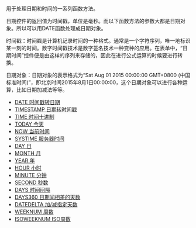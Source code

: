 用于处理日期和时间的一系列函数方法。

日期控件的返回值为时间戳，单位是毫秒。而以下函数方法的参数大都是日期对象。所以可以用DATE函数处理成日期对象。

时间戳：时间戳是计算机记录时间的一种格式。通常是一个字符序列，唯一地标识某一刻的时间。数字时间戳技术是数字签名技术一种变种的应用。在表单中，“日期时间”控件便是由这样的序列来存储的，因此在进行公式运算的时候要进行转换。

日期对象：日期对象的表示格式为“Sat Aug 01 2015 00:00:00 GMT+0800 (中国标准时间)”，即北京时间2015年8月1日00:00:00，这个日期对象可以进行各种运算，比如日期加减法等等。

* [DATE 时间戳转日期](6-3-5-1DATE时间戳转日期.md)
* [TIMESTAMP 日期转时间戳](6-3-5-2TIMESTAMP日期转时间戳.md)
* [TIME 时间十进制](6-3-5-3TIME时间十进制.md)
* [TODAY 今天](6-3-5-4TODAY今天.md)
* [NOW 当前时间](6-3-5-5NOW当前时间.md)
* [SYSTIME 服务器时间](6-3-5-6SYSTIME服务器时间.md)
* [DAY 日](6-3-5-7DAY日.md)
* [MONTH 月](6-3-5-8MONTH月.md)
* [YEAR 年](6-3-5-9YEAR年.md)
* [HOUR 小时](6-3-5-10HOUR小时.md)
* [MINUTE 分钟](6-3-5-11MINUTE分钟.md)
* [SECOND 秒数](6-3-5-12SECOND秒数.md)
* [DAYS 时间间隔](6-3-5-13DAYS时间间隔.md)
* [DAYS360 日期间相差的天数](6-3-5-14DAYS360.md)
* [DATEDELTA 加/减指定天数](6-3-5-15DATEDELTA.md)
* [WEEKNUM 周数](6-3-5-16WEEKNUM.md)
* [ISOWEEKNUM ISO周数](6-3-5-17ISOWEEKNUM.md)